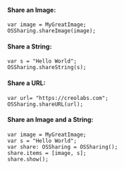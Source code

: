 #### Share an Image:
```
var image = MyGreatImage;
OSSharing.shareImage(image);
```

#### Share a String:
```
var s = "Hello World";
OSSharing.shareString(s);
```

#### Share a URL:
```
var url= "https://creolabs.com";
OSSharing.shareURL(url);
```

#### Share an Image and a String:
```
var image = MyGreatImage;
var s = "Hello World";
var share: OSSharing = OSSharing();
share.items = [image, s];
share.show();
```